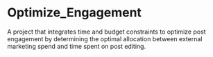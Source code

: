 # Optimize_Engagement
A project that integrates time and budget constraints to optimize post engagement by determining the optimal allocation between external marketing spend and time spent on post editing.
